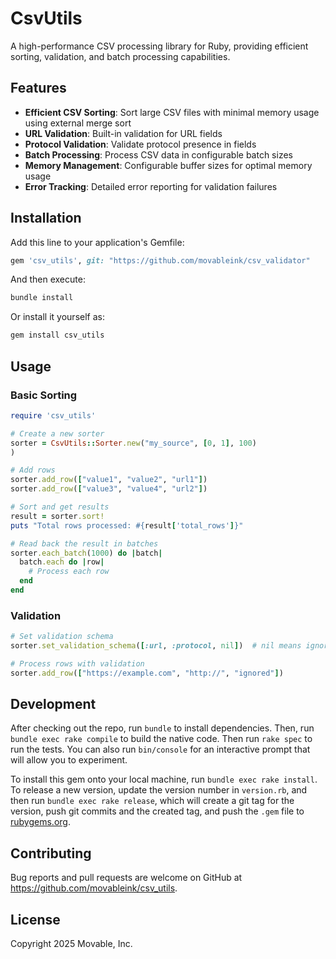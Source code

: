 # CsvUtils

A high-performance CSV processing library for Ruby, providing efficient sorting, validation, and batch processing capabilities.

## Features

- **Efficient CSV Sorting**: Sort large CSV files with minimal memory usage using external merge sort
- **URL Validation**: Built-in validation for URL fields
- **Protocol Validation**: Validate protocol presence in fields
- **Batch Processing**: Process CSV data in configurable batch sizes
- **Memory Management**: Configurable buffer sizes for optimal memory usage
- **Error Tracking**: Detailed error reporting for validation failures

## Installation

Add this line to your application's Gemfile:

```ruby
gem 'csv_utils', git: "https://github.com/movableink/csv_validator"
```

And then execute:

```bash
bundle install
```

Or install it yourself as:

```bash
gem install csv_utils
```

## Usage

### Basic Sorting

```ruby
require 'csv_utils'

# Create a new sorter
sorter = CsvUtils::Sorter.new("my_source", [0, 1], 100)
)

# Add rows
sorter.add_row(["value1", "value2", "url1"])
sorter.add_row(["value3", "value4", "url2"])

# Sort and get results
result = sorter.sort!
puts "Total rows processed: #{result['total_rows']}"

# Read back the result in batches
sorter.each_batch(1000) do |batch|
  batch.each do |row|
    # Process each row
  end
end
```

### Validation

```ruby
# Set validation schema
sorter.set_validation_schema([:url, :protocol, nil])  # nil means ignore column

# Process rows with validation
sorter.add_row(["https://example.com", "http://", "ignored"])
```

## Development

After checking out the repo, run `bundle` to install dependencies. Then, run `bundle exec rake compile` to build the native code. Then run `rake spec` to run the tests. You can also run `bin/console` for an interactive prompt that will allow you to experiment.

To install this gem onto your local machine, run `bundle exec rake install`. To release a new version, update the version number in `version.rb`, and then run `bundle exec rake release`, which will create a git tag for the version, push git commits and the created tag, and push the `.gem` file to [rubygems.org](https://rubygems.org).

## Contributing

Bug reports and pull requests are welcome on GitHub at https://github.com/movableink/csv_utils.

## License

Copyright 2025 Movable, Inc.